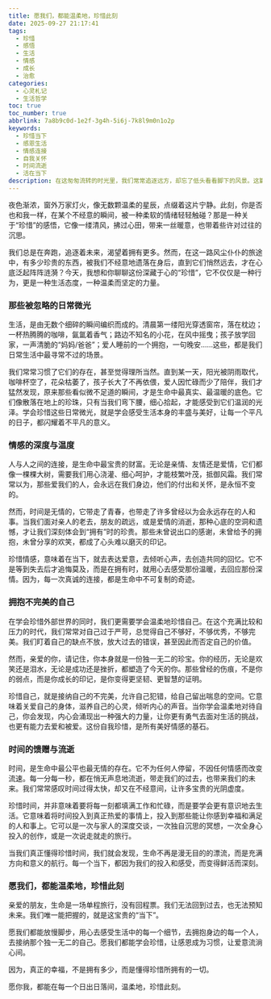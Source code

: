 ```yaml
---
title: 愿我们，都能温柔地，珍惜此刻
date: 2025-09-27 21:17:41
tags:
  - 珍惜
  - 感悟
  - 生活
  - 情感
  - 成长
  - 治愈
categories:
  - 心灵札记
  - 生活哲学
toc: true
toc_number: true
abbrlink: 7a8b9c0d-1e2f-3g4h-5i6j-7k8l9m0n1o2p
keywords:
  - 珍惜当下
  - 感恩生活
  - 情感连接
  - 自我关怀
  - 时间流逝
  - 活在当下
description: 在这匆匆流转的时光里，我们常常追逐远方，却忘了低头看看脚下的风景。这篇文章，是一封写给所有人的温柔邀请，邀请你放慢脚步，用心感受那些被忽略的日常微光，那些深藏于心的情感温度，以及那个独一无二、值得被温柔以待的自己。愿我们都能学会珍惜，让每一个当下都充满意义，让生命因爱与感恩而丰盈。
---
```


夜色渐浓，窗外万家灯火，像无数颗温柔的星辰，点缀着这片宁静。此刻，你是否也和我一样，在某个不经意的瞬间，被一种柔软的情绪轻轻触碰？那是一种关于“珍惜”的感悟，它像一缕清风，拂过心田，带来一丝暖意，也带着些许对过往的沉思。

我们总是在奔跑，追逐着未来，渴望着拥有更多。然而，在这一路风尘仆仆的旅途中，有多少珍贵的东西，被我们不经意地遗落在身后，直到它们悄然远去，才在心底泛起阵阵涟漪？今天，我想和你聊聊这份深藏于心的“珍惜”，它不仅仅是一种行为，更是一种生活态度，一种温柔而坚定的力量。

### 那些被忽略的日常微光

生活，是由无数个细碎的瞬间编织而成的。清晨第一缕阳光穿透窗帘，落在枕边；一杯热腾腾的咖啡，氤氲着香气；路边不知名的小花，在风中摇曳；孩子放学回家，一声清脆的“妈妈/爸爸”；爱人睡前的一个拥抱，一句晚安……这些，都是我们日常生活中最寻常不过的场景。

我们常常习惯了它们的存在，甚至觉得理所当然。直到某一天，阳光被阴雨取代，咖啡杯空了，花朵枯萎了，孩子长大了不再依偎，爱人因忙碌而少了陪伴，我们才猛然发现，原来那些看似微不足道的瞬间，才是生命中最真实、最温暖的底色。它们像散落在地上的珍珠，只有当我们弯下腰，细心拾起，才能感受到它们温润的光泽。学会珍惜这些日常微光，就是学会感受生活本身的丰盛与美好，让每一个平凡的日子，都闪耀着不平凡的意义。

### 情感的深度与温度

人与人之间的连接，是生命中最宝贵的财富。无论是亲情、友情还是爱情，它们都像一棵棵大树，需要我们用心浇灌、细心呵护，才能枝繁叶茂，抵御风霜。我们常常以为，那些爱我们的人，会永远在我们身边，他们的付出和关怀，是永恒不变的。

然而，时间是无情的，它带走了青春，也带走了许多曾经以为会永远存在的人和事。当我们面对亲人的老去，朋友的疏远，或是爱情的消逝，那种心底的空洞和遗憾，才让我们深刻体会到“拥有”时的珍贵。那些未曾说出口的感谢，未曾给予的拥抱，未曾分享的欢笑，都成了心头难以磨灭的印记。

珍惜情感，意味着在当下，就去表达爱意，去倾听心声，去创造共同的回忆。它不是等到失去后才追悔莫及，而是在拥有时，就用心去感受那份温暖，去回应那份深情。因为，每一次真诚的连接，都是生命中不可复制的奇迹。

### 拥抱不完美的自己

在学会珍惜外部世界的同时，我们更需要学会温柔地珍惜自己。在这个充满比较和压力的时代，我们常常对自己过于严苛，总觉得自己不够好，不够优秀，不够完美。我们盯着自己的缺点不放，放大过去的错误，甚至因此而否定自己的价值。

然而，亲爱的你，请记住，你本身就是一份独一无二的珍宝。你的经历，无论是欢笑还是泪水，无论是成功还是挫折，都塑造了今天的你。那些曾经的伤痕，不是你的弱点，而是你成长的印记，是你变得更坚韧、更智慧的证明。

珍惜自己，就是接纳自己的不完美，允许自己犯错，给自己留出喘息的空间。它意味着关爱自己的身体，滋养自己的心灵，倾听内心的声音。当你学会温柔地对待自己，你会发现，内心会涌现出一种强大的力量，让你更有勇气去面对生活的挑战，也更有能力去爱和被爱。这份自我珍惜，是所有美好情感的基石。

### 时间的馈赠与流逝

时间，是生命中最公平也最无情的存在。它不为任何人停留，不因任何情感而改变流速。每一分每一秒，都在悄无声息地流逝，带走我们的过去，也带来我们的未来。我们常常感叹时间过得太快，却又在不经意间，让许多宝贵的光阴虚度。

珍惜时间，并非意味着要将每一刻都填满工作和忙碌，而是要学会更有意识地去生活。它意味着将时间投入到真正热爱的事情上，投入到那些能让你感到幸福和满足的人和事上。它可以是一次与家人的深度交谈，一次独自沉思的冥想，一次全身心投入的创作，或是一次说走就走的旅行。

当我们真正懂得珍惜时间，我们就会发现，生命不再是漫无目的的漂流，而是充满方向和意义的航行。每一个当下，都因为我们的投入和感受，而变得鲜活而深刻。

### 愿我们，都能温柔地，珍惜此刻

亲爱的朋友，生命是一场单程旅行，没有回程票。我们无法回到过去，也无法预知未来。我们唯一能把握的，就是这宝贵的“当下”。

愿我们都能放慢脚步，用心去感受生活中的每一个细节，去拥抱身边的每一个人，去接纳那个独一无二的自己。愿我们都能学会珍惜，让感恩成为习惯，让爱意流淌心间。

因为，真正的幸福，不是拥有多少，而是懂得珍惜所拥有的一切。

愿你我，都能在每一个日出日落间，温柔地，珍惜此刻。